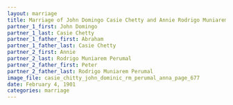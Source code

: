 ```yaml
---
layout: marriage
title: Marriage of John Domingo Casie Chetty and Annie Rodrigo Muniarem Perumal
partner_1_first: John Domingo
partner_1_last: Casie Chetty
partner_1_father_first: Abraham
partner_1_father_last: Casie Chetty
partner_2_first: Annie
partner_2_last: Rodrigo Muniarem Perumal
partner_2_father_first: Peter
partner_2_father_last: Rodrigo Muniarem Perumal
image_file: casie_chitty_john_dominic_rm_perumal_anna_page_677
date: February 4, 1901
categories: marriage
---
```



